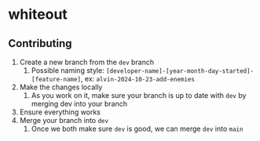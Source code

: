 # whiteout

## Contributing

1. Create a new branch from the `dev` branch
   1. Possible naming style: `[developer-name]-[year-month-day-started]-[feature-name]`, ex: `alvin-2024-10-23-add-enemies`
2. Make the changes locally
   1. As you work on it, make sure your branch is up to date with `dev` by merging dev into your branch
3. Ensure everything works
4. Merge your branch into `dev`
   1. Once we both make sure `dev` is good, we can merge `dev` into `main`
